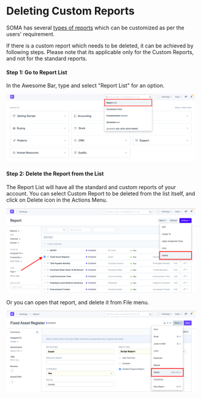 
# Deleting Custom Reports


SOMA has several [types of reports](/docs/en/customize-erpnext/articles/making-custom-reports) which can be customized as per the users' requirement.


If there is a custom report which needs to be deleted, it can be achieved by following steps. Please note that its applicable only for the Custom Reports, and not for the standard reports.


#### Step 1: Go to Report List


In the Awesome Bar, type and select "Report List" for an option.


![Report Search](/files/customize-deleting-reports-1.png)


#### Step 2: Delete the Report from the List


The Report List will have all the standard and custom reports of your account. You can select Custom Report to be deleted from the list itself, and click on Delete icon in the Actions Menu.


![Report List](/files/customize-deleting-reports.png)


Or you can open that report, and delete it from File menu.


![Report Delete](/files/customize-deleting-reports-2.png)



